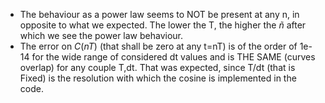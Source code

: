 - The behaviour as a power law seems to NOT be present at any n, in opposite to what we expected.
The lower the T, the higher the $\tilde{n}$ after which we see the power law behaviour.
- The error on $C(nT)$ (that shall be zero at any t=nT) is of the order of 1e-14 for the wide range of considered dt values and is THE SAME (curves overlap) for any couple T,dt.
That was expected, since T/dt (that is Fixed) is the resolution with which the cosine is implemented in the code.

